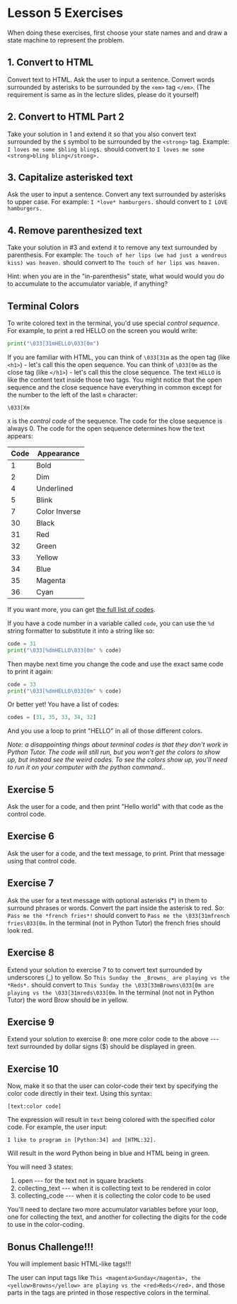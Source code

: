 # Lesson 5 Exercises

When doing these exercises, first choose your state names and and draw a
state machine to represent the problem.

## 1. Convert to HTML

Convert text to HTML. Ask the user to input a sentence. Convert words surrounded by asterisks to be surrounded by the `<em>`
tag `</em>`. (The requirement is same as in the lecture slides, please do it yourself)

## 2. Convert to HTML Part 2

Take your solution in 1 and extend it so that you also convert text surrounded by the `$` symbol to be surrounded by the
`<strong>` tag. Example: `I loves me some $bling bling$.` should convert to `I loves me some <strong>bling bling</strong>.`

## 3. Capitalize asterisked text

Ask the user to input a sentence. Convert any text surrounded by asterisks to upper case. For example: `I *love* hamburgers.`
should convert to `I LOVE hamburgers.`

## 4. Remove parenthesized text

Take your solution in \#3 and extend it to remove any text surrounded by parenthesis. For example:
`The touch of her lips (we had just a wondrous kiss) was heaven.` should convert to `The touch of her lips was heaven.`

Hint: when you are in the "in-parenthesis" state, what would would you do
to accumulate to the accumulator variable, if anything?

## Terminal Colors

To write colored text in the terminal, you'd use special *control sequence*.
For example, to print a red HELLO on the screen you would write:

```python
print("\033[31mHELLO\033[0m")
```

If you are familiar with HTML, you can think of `\033[31m` as the open tag
(like `<h1>`) - let's call this the open sequence. You can think of `\033[0m`
as the close tag (like `</h1>`) - let's call this the close sequence.
The text `HELLO` is like the content text inside those two tags.
You might notice that the open sequence and the close sequence have everything
in common except for the number to the left of the last `m` character:

```
\033[Xm
```

`X` is the *control code* of the sequence. The code for the close sequence
is always 0. The code for the open sequence determines how the text appears:

| Code |     Appearance      |
|------|---------------------|
|  1   |        Bold         |
|  2   |        Dim          |
|  4   |     Underlined      |
|  5   |        Blink        |
|  7   |    Color Inverse    |
|  30  |        Black        |
|  31  |         Red         |
|  32  |        Green        |
|  33  |        Yellow       |
|  34  |        Blue         |
|  35  |       Magenta       |
|  36  |        Cyan         |

If you want more, you can get [the full list of codes](https://misc.flogisoft.com/bash/tip_colors_and_formatting).

If you have a code number in a variable called `code`, you can use the `%d`
string formatter to substitute it into a string like so:

```python
code = 31
print("\033[%dmHELLO\033[0m" % code)
```

Then maybe next time you change the code and use the exact same code to print
it again:

```python
code = 33
print("\033[%dmHELLO\033[0m" % code)
```

Or better yet! You have a list of codes:

```python
codes = [31, 35, 33, 34, 32]
```

And you use a loop to print "HELLO" in all of those different colors.

*Note: a disappointing things about terminal codes is that they don't work
in Python Tutor. The code will still run, but you won't get the colors
to show up, but instead see the weird codes. To see the colors show up,
you'll need to run it on your computer with the python command.*.

## Exercise 5

Ask the user for a code, and then print "Hello world" with that code as the
control code.

## Exercise 6

Ask the user for a code, and the text message, to print. Print that message
using that control code.

## Exercise 7

Ask the user for a text message with optional asterisks (\*) in them to surround
phrases or words. Convert the part inside the asterisk to red. So:
`Pass me the *french fries*!` should convert to `Pass me the \033[31mfrench fries\033[0m`. In the terminal (not in Python Tutor) the french fries should
look red.

## Exercise 8

Extend your solution to exercise 7 to to convert text surrounded by underscores
(\_) to yellow. So `This Sunday the _Browns_ are playing vs the *Reds*.`
should convert to `This Sunday the \033[33mBrowns\033[0m are playing vs the \033[31mreds\033[0m`. In the terminal (not not in Python Tutor) the word
Brow should be in yellow.

## Exercise 9

Extend your solution to exercise 8:
one more color code to the above --- text surrounded by dollar signs ($)
should be displayed in green.

## Exercise 10

Now, make it so that the user can color-code their text by specifying the
color code directly in their text. Using this syntax:

```
[text:color code]
```

The expression will result in `text` being colored with the specified color code.
For example, the user input:

 `I like to program in [Python:34] and [HTML:32].`

 Will result in the word Python being in blue and HTML being in green.

 You will need 3 states:

 1. open --- for the text not in square brackets
 2. collecting_text --- when it is collecting text to be rendered in color
 3. collecting_code --- when it is collecting the color code to be used

 You'll need to declare two more accumulator variables before your loop,
 one for collecting the text, and another for collecting the digits for the
 code to use in the color-coding.

## Bonus Challenge!!!

You will implement basic HTML-like tags!!!

The user can input tags like `This <magenta>Sunday</magenta>, the <yellow>Browns</yellow> are playing vs the <red>Reds</red>.` and those parts in
the tags are printed in those respective colors in the terminal.
